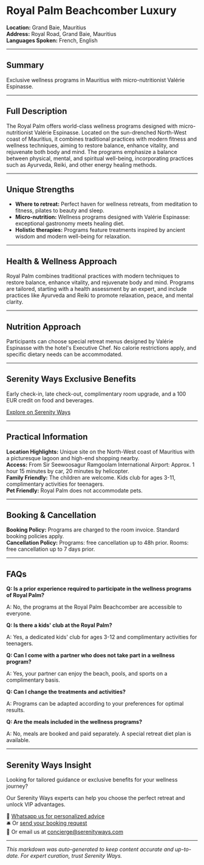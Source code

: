 # Royal Palm Beachcomber Luxury

**Location:** Grand Baie, Mauritius  
**Address:** Royal Road, Grand Baie, Mauritius  
**Languages Spoken:** French, English

---

## Summary

Exclusive wellness programs in Mauritius with micro-nutritionist Valérie Espinasse.

---

## Full Description

The Royal Palm offers world-class wellness programs designed with micro-nutritionist Valérie Espinasse. Located on the sun-drenched North-West coast of Mauritius, it combines traditional practices with modern fitness and wellness techniques, aiming to restore balance, enhance vitality, and rejuvenate both body and mind. The programs emphasize a balance between physical, mental, and spiritual well-being, incorporating practices such as Ayurveda, Reiki, and other energy healing methods.

---

## Unique Strengths

- **Where to retreat:** Perfect haven for wellness retreats, from meditation to fitness, pilates to beauty and sleep.
- **Micro-nutrition:** Wellness programs designed with Valérie Espinasse: exceptional gastronomy meets healing diet.
- **Holistic therapies:** Programs feature treatments inspired by ancient wisdom and modern well-being for relaxation.

---

## Health & Wellness Approach

Royal Palm combines traditional practices with modern techniques to restore balance, enhance vitality, and rejuvenate body and mind. Programs are tailored, starting with a health assessment by an expert, and include practices like Ayurveda and Reiki to promote relaxation, peace, and mental clarity.

---

## Nutrition Approach

Participants can choose special retreat menus designed by Valérie Espinasse with the hotel's Executive Chef. No calorie restrictions apply, and specific dietary needs can be accommodated.

---

## Serenity Ways Exclusive Benefits

Early check-in, late check-out, complimentary room upgrade, and a 100 EUR credit on food and beverages.

[Explore on Serenity Ways](https://serenityways.com/collections/royal-palm-beachcomber-luxury)

---

## Practical Information

**Location Highlights:** Unique site on the North-West coast of Mauritius with a picturesque lagoon and high-end shopping nearby.  
**Access:** From Sir Seewoosagur Ramgoolam International Airport: Approx. 1 hour 15 minutes by car, 20 minutes by helicopter.  
**Family Friendly:** The children are welcome. Kids club for ages 3-11, complimentary activities for teenagers.  
**Pet Friendly:** Royal Palm does not accommodate pets.

---

## Booking & Cancellation

**Booking Policy:** Programs are charged to the room invoice. Standard booking policies apply.  
**Cancellation Policy:** Programs: free cancellation up to 48h prior. Rooms: free cancellation up to 7 days prior.

---

## FAQs

**Q: Is a prior experience required to participate in the wellness programs of Royal Palm?**

A: No, the programs at the Royal Palm Beachcomber are accessible to everyone.

**Q: Is there a kids' club at the Royal Palm?**

A: Yes, a dedicated kids' club for ages 3-12 and complimentary activities for teenagers.

**Q: Can I come with a partner who does not take part in a wellness program?**

A: Yes, your partner can enjoy the beach, pools, and sports on a complimentary basis.

**Q: Can I change the treatments and activities?**

A: Programs can be adapted according to your preferences for optimal results.

**Q: Are the meals included in the wellness programs?**

A: No, meals are booked and paid separately. A special retreat diet plan is available.


---

## Serenity Ways Insight

Looking for tailored guidance or exclusive benefits for your wellness journey?

Our Serenity Ways experts can help you choose the perfect retreat and unlock VIP advantages.

💬 [Whatsapp us for personalized advice](https://wa.me/33786553455)  
🛎️ Or [send your booking request](https://serenityways.com/pages/contact)  
📧 Or email us at [concierge@serenityways.com](mailto:concierge@serenityways.com)

---

*This markdown was auto-generated to keep content accurate and up-to-date. For expert curation, trust Serenity Ways.*

